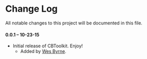 # Change Log
All notable changes to this project will be documented in this file.



#### 0.0.1 – 10-23-15
- Initial release of CBToolkit. Enjoy!
  - Added by [Wes Byrne](https://github.com/WCByrne).
